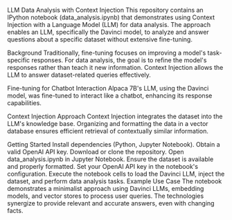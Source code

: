 LLM Data Analysis with Context Injection
This repository contains an IPython notebook (data_analysis.ipynb) that demonstrates using Context Injection with a Language Model (LLM) for data analysis. The approach enables an LLM, specifically the Davinci model, to analyze and answer questions about a specific dataset without extensive fine-tuning.

Background
Traditionally, fine-tuning focuses on improving a model's task-specific responses. For data analysis, the goal is to refine the model's responses rather than teach it new information. Context Injection allows the LLM to answer dataset-related queries effectively.

Fine-tuning for Chatbot Interaction
Alpaca 7B's LLM, using the Davinci model, was fine-tuned to interact like a chatbot, enhancing its response capabilities.

Context Injection Approach
Context Injection integrates the dataset into the LLM's knowledge base. Organizing and formatting the data in a vector database ensures efficient retrieval of contextually similar information.

Getting Started
Install dependencies (Python, Jupyter Notebook).
Obtain a valid OpenAI API key.
Download or clone the repository.
Open data_analysis.ipynb in Jupyter Notebook.
Ensure the dataset is available and properly formatted.
Set your OpenAI API key in the notebook's configuration.
Execute the notebook cells to load the Davinci LLM, inject the dataset, and perform data analysis tasks.
Example Use Case
The notebook demonstrates a minimalist approach using Davinci LLMs, embedding models, and vector stores to process user queries. The technologies synergize to provide relevant and accurate answers, even with changing facts.
